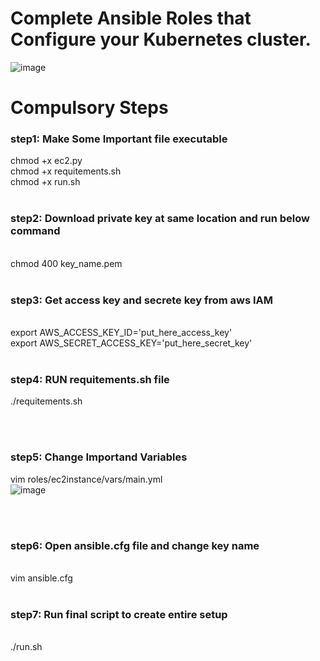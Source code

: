 # Complete Ansible Roles that Configure your Kubernetes cluster.
![image](https://user-images.githubusercontent.com/69861558/125890025-12e9afa2-205d-442d-b99a-31a06a3da39a.png)

# Compulsory Steps
### step1: Make Some Important file executable <br>
chmod +x ec2.py <br>
chmod +x requitements.sh <br>
chmod +x run.sh
<br><br>

### step2: Download private key at same location and run below command
<br>
chmod 400 key_name.pem
<br><br>

### step3: Get access key and secrete key from aws IAM
<br>
export AWS_ACCESS_KEY_ID='put_here_access_key'<br>
export AWS_SECRET_ACCESS_KEY='put_here_secret_key'
<br><br>

### step4: RUN requitements.sh file <br>
./requitements.sh

<br><br>

### step5: Change Importand Variables<br>
vim roles/ec2instance/vars/main.yml<br>
![image](https://user-images.githubusercontent.com/69861558/125833879-4008bd3a-3b2c-4e25-91ce-4bec4fb34a19.png)

<br><br>


### step6: Open ansible.cfg file and change key name
<br>
vim ansible.cfg<br><br>

### step7: Run final script to create entire setup
<br>
./run.sh
